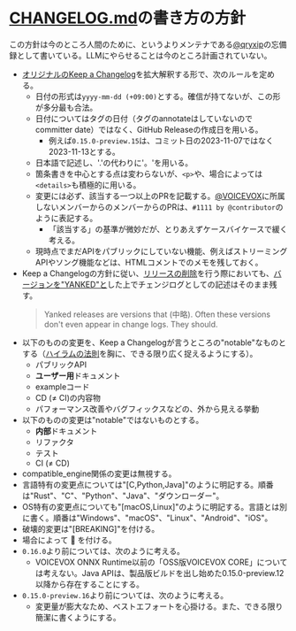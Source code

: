 # [CHANGELOG.md]の書き方の方針

この方針は今のところ人間のために、というよりメンテナである[@qryxip]の忘備録として書いている。LLMにやらせることは今のところ計画されていない。

- [オリジナルのKeep a Changelog]を拡大解釈する形で、次のルールを定める。
    - 日付の形式は`yyyy-mm-dd (+09:00)`とする。確信が持てないが、この形が多分最も合法。
    - 日付についてはタグの日付（タグのannotateはしていないのでcommitter date）ではなく、GitHub Releaseの作成日を用いる。
        -  例えば`0.15.0-preview.15`は、コミット日の2023-11-07ではなく2023-11-13とする。
    - 日本語で記述し、'.'の代わりに'。'を用いる。
    - 箇条書きを中心とする点は変わらないが、`<p>`や、場合によっては`<details>`も積極的に用いる。
    - 変更には必ず、該当する一つ以上のPRを記載する。[@VOICEVOX]に所属しないメンバーからのメンバーからのPRは、`#1111 by @contributor`のように表記する。
        - 「該当する」の基準が微妙だが、とりあえずケースバイケースで緩く考える。
    - 現時点でまだAPIをパブリックにしていない機能、例えばストリーミングAPIやソング機能などは、HTMLコメントでのメモを残しておく。
- Keep a Changelogの方針に従い、[リリースの削除]を行う際においても、[バージョンを"YANKED"と]した上でチェンジログとしての記述はそのまま残す。
    > Yanked releases are versions that (中略). Often these versions don't even appear in change logs. They should.
- 以下のものの変更を、Keep a Changelogが言うところの"notable"なものとする（[ハイラムの法則]を胸に、できる限り広く捉えるようにする）。
    - パブリックAPI
    - **ユーザー用**ドキュメント
    - exampleコード
    - CD (≠ CI)の内容物
    - パフォーマンス改善やバグフィックスなどの、外から見える挙動
- 以下のものの変更は"notable"ではないものとする。
    - **内部**ドキュメント
    - リファクタ
    - テスト
    - CI (≠ CD)
- compatible\_engine関係の変更は無視する。
- 言語特有の変更点については"\[C,Python,Java\]"のように明記する。順番は"Rust"、"C"、"Python"、"Java"、"ダウンローダー"。
- OS特有の変更点についても"\[macOS,Linux\]"のように明記する。言語とは別に書く。順番は"Windows"、"macOS"、"Linux"、"Android"、"iOS"。
- 破壊的変更は"\[BREAKING\]"を付ける。
- 場合によって :tada: を付ける。
- `0.16.0`より前については、次のように考える。
    - VOICEVOX ONNX Runtime以前の「OSS版VOICEVOX CORE」については考えない。Java APIは、製品版ビルドを出し始めた0.15.0-preview.12以降から存在することにする。
- `0.15.0-preview.16`より前については、次のように考える。
    - 変更量が膨大なため、ベストエフォートを心掛ける。また、できる限り簡潔に書くようにする。

[CHANGELOG.md]: ../../../CHANGELOG.md
[@qryxip]: https://github.com/qryxip
[オリジナルのKeep a Changelog]: https://keepachangelog.com/en/1.1.0/
[@VOICEVOX]: https://github.com/VOICEVOX
[リリースの削除]: https://github.com/VOICEVOX/voicevox_core/issues/1067
[バージョンを"YANKED"と]: https://keepachangelog.com/en/1.1.0/#yanked
[ハイラムの法則]: https://www.hyrumslaw.com/
